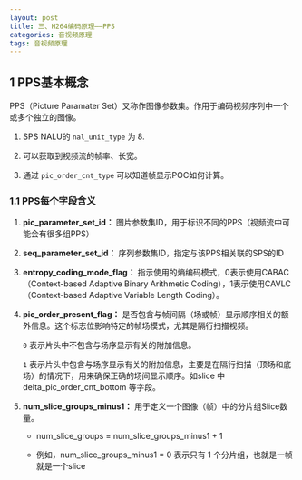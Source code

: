 ```yaml
---
layout: post
title: 三、H264编码原理——PPS
categories: 音视频原理
tags: 音视频原理
---
```



## 1 PPS基本概念

PPS（Picture Paramater Set）又称作图像参数集。作用于编码视频序列中一个或多个独立的图像。

1. SPS NALU的 `nal_unit_type` 为 8.

2. 可以获取到视频流的帧率、长宽。

3. 通过 `pic_order_cnt_type` 可以知道帧显示POC如何计算。

### 1.1 PPS每个字段含义

1. **pic_parameter_set_id：** 图片参数集ID，用于标识不同的PPS（视频流中可能会有很多组PPS）

2. **seq_parameter_set_id：** 序列参数集ID，指定与该PPS相关联的SPS的ID

3. **entropy_coding_mode_flag：** 指示使用的熵编码模式，0表示使用CABAC（Context-based Adaptive Binary Arithmetic Coding），1表示使用CAVLC（Context-based Adaptive Variable Length Coding）。

4. **pic_order_present_flag：** 是否包含与帧间隔（场或帧）显示顺序相关的额外信息。这个标志位影响特定的帧场模式，尤其是隔行扫描视频。

    `0` 表示片头中不包含与场序显示有关的附加信息。
    
    `1` 表示片头中包含与场序显示有关的附加信息，主要是在隔行扫描（顶场和底场）的情况下，用来确保正确的场间显示顺序。如slice 中 delta_pic_order_cnt_bottom 等字段。

5. **num_slice_groups_minus1：** 用于定义一个图像（帧）中的分片组Slice数量。
  
    - num_slice_groups = num_slice_groups_minus1 + 1

    - 例如，num_slice_groups_minus1 = 0 表示只有 1 个分片组，也就是一帧就是一个slice
